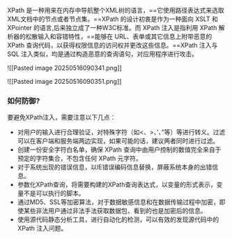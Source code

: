 XPath 是一种用来在内存中导航整个XML树的语言，==它使用路径表达式来选取XML文档中的节点或者节点集。==XPath 的设计初衷是作为一种面向 XSLT 和 XPointer 的语言,后来独立成了一种W3C标准。而 XPath 注入是指利用 XPath 解析器的松散输入和容错特性，==能够在 URL、表单或其它信息上附带恶意的 XPath 查询代码，以获得权限信息的访问权并更改这些信息。==XPath 注入与 SQL 注入类似，均是通过构造恶意的查询语句，对应用程序进行攻击。

![[Pasted image 20250516090341.png]]

![[Pasted image 20250516090351.png]]

### 如何防御?

要避免XPath注入，需要注意以下几点：

- 对用户的输入进行合理验证，对特殊字符（如<、>、’、”等）等进行转义。过滤可以在客户端和服务端两边实现，如果可能的话，建议两者同时进行过滤。
- 创建一份安全字符白名单，确保 XPath 查询中由用户控制的数值完全来自于预定的字符集合，不包含任何 XPath 元字符。
- 对于系统出现的错误信息，以IE错误编码信息替换，屏蔽系统本身的出错信息。
- 参数化XPath查询，将需要构建的XPath查询表达式，以变量的形式表示，变量不是可以执行的脚本。
- 通过MD5、SSL等加密算法，对于数据敏感信息和在数据传输过程中加密，即使某些非法用户通过非法手法获取数据包，看到的也是加密后的信息。
- 使用源代码静态分析工具，进行自动化的检测，可以有效的发现源代码中的 XPath 注入问题。